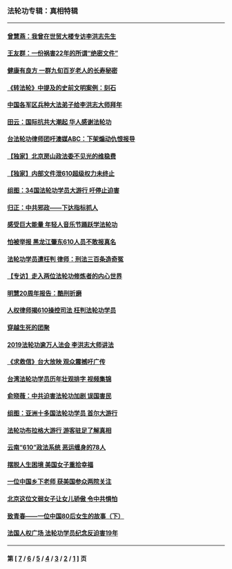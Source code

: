 ### 法轮功专辑：真相特辑
---
#### [曾慧燕：我曾在世贸大楼专访李洪志先生](../../pages/nf4389/n12898729.md?07030430) 
#### [王友群：一份祸害22年的所谓“绝密文件”](../../pages/nf4389/n12871750.md?07030430) 
#### [健康有良方 一群九旬百岁老人的长寿秘密](../../pages/nf4389/n12847475.md?07030430) 
#### [《转法轮》中提及的史前文明案例：刻石](../../pages/nf4389/n12758577.md?07030430) 
#### [中国各军区兵种大法弟子给李洪志大师拜年](../../pages/nf4389/n12750047.md?07030430) 
#### [田云：国际抗共大潮起 华人感谢法轮功](../../pages/nf4389/n12357708.md?07030430) 
#### [台法轮功律师团吁澳媒ABC：下架煽动仇恨报导](../../pages/nf4389/n12279917.md?07030430) 
#### [【独家】北京房山政法委不见光的维稳费](../../pages/nf4389/n12031979.md?07030430) 
#### [【独家】内部文件泄610超级权力未终止](../../pages/nf4389/n12023895.md?07030430) 
#### [组图：34国法轮功学员大游行 吁停止迫害](../../pages/nf4389/n11492658.md?07030430) 
#### [归正：中共邪政——下达指标抓人](../../pages/nf4389/n11474770.md?07030430) 
#### [感受巨大能量 年轻人音乐节踊跃学法轮功](../../pages/nf4389/n11441981.md?07030430) 
#### [怕被举报 黑龙江肇东610人员不敢报真名](../../pages/nf4389/n11436499.md?07030430) 
#### [法轮功学员遭枉判 律师：刑法三百条造奇冤](../../pages/nf4389/n11433943.md?07030430) 
#### [【专访】走入两位法轮功修炼者的内心世界](../../pages/nf4389/n11415623.md?07030430) 
#### [明慧20周年报告：酷刑折磨](../../pages/nf4389/n11387954.md?07030430) 
#### [人权律师揭610操控司法 枉判法轮功学员](../../pages/nf4389/n11313370.md?07030430) 
#### [穿越生死的团聚](../../pages/nf4389/n11258922.md?07030430) 
#### [2019法轮功逾万人法会 李洪志大师讲法](../../pages/nf4389/n11265303.md?07030430) 
#### [《求救信》台大放映 观众震撼吁广传](../../pages/nf4389/n10922251.md?07030430) 
#### [台湾法轮功学员历年壮观排字 视频集锦](../../pages/nf4389/n10878789.md?07030430) 
#### [俞晓薇：中共迫害法轮功加剧 误国害民](../../pages/nf4389/n10859260.md?07030430) 
#### [组图：亚洲十多国法轮功学员 首尔大游行](../../pages/nf4389/n10781149.md?07030430) 
#### [法轮功布拉格大游行 游客驻足了解真相](../../pages/nf4389/n10749360.md?07030430) 
#### [云南“610”政法系统 恶运缠身的78人](../../pages/nf4389/n10747534.md?07030430) 
#### [摆脱人生困境 美国女子重拾幸福](../../pages/nf4389/n10688678.md?07030430) 
#### [一位中国乡下老师 获美国参众两院关注](../../pages/nf4389/n10683927.md?07030430) 
#### [北京这位文弱女子让女儿骄傲 令中共惧怕](../../pages/nf4389/n10668341.md?07030430) 
#### [致青春——一位中国80后女生的故事（下）](../../pages/nf4389/n10642721.md?07030430) 
#### [法国人权广场 法轮功学员纪念反迫害19年](../../pages/nf4389/n10586601.md?07030430) 

---
#### 第 [ [7](./7.md?07030430) / [6](./6.md?07030430) / [5](./5.md?07030430) / [4](./4.md?07030430) / [3](./3.md?07030430) / [2](./2.md?07030430) / [1](./1.md?07030430) ] 页
